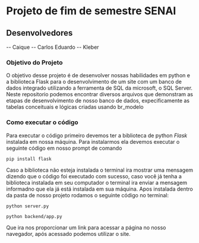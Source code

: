 # Projeto de fim de semestre SENAI
## Desenvolvedores
-- Caique
-- Carlos Eduardo
-- Kleber

### Objetivo do Projeto
O objetivo desse projeto é de desenvolver nossas habilidades em python e a biblioteca Flask para o desenvolvimento de um site com um banco de dados integrado utilizando a ferramenta de SQL da microsoft, o SQL Server. Neste repositorio podemos encontrar diversos arquivos que demonstram as etapas de desenvolvimento de nosso banco de dados, expecificamente as tabelas conceituais e lógicas criadas usando br_modelo
### Como executar o código
Para executar o código primeiro devemos ter a biblioteca de python *Flask* instalada em nossa máquina. Para instalarmos ela devemos executar o seguinte código em nosso prompt de comando
```
pip install flask
```
Caso a biblioteca não esteja instalada o terminal ira mostrar uma mensagem dizendo que o código foi executado com sucesso, caso você já tenha a biblioteca instalada em seu computador  o terminal ira enviar a mensagem informadno que ela já está instalada em sua máquina.
Apos instalada dentro da pasta de nosso projeto rodamos o seguinte código no terminal:
```
python server.py

python backend/app.py
```
Que ira nos proporcionar um link para acessar a página no nosso navegador, após acessado podemos utilizar o site.